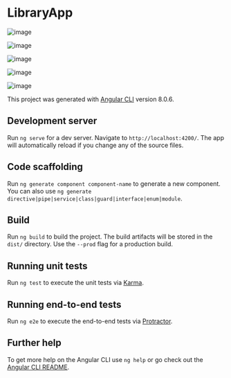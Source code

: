 # LibraryApp

![image](https://user-images.githubusercontent.com/11095906/61229547-0e7fbf80-a731-11e9-9503-0796a94d32e6.png)

![image](https://user-images.githubusercontent.com/11095906/61229621-2bb48e00-a731-11e9-9e7a-1d2da381aa0c.png)

![image](https://user-images.githubusercontent.com/11095906/61229659-3e2ec780-a731-11e9-8934-532945d87778.png)

![image](https://user-images.githubusercontent.com/11095906/61229728-57d00f00-a731-11e9-9d5a-4aca5422cbdc.png)

![image](https://user-images.githubusercontent.com/11095906/61229783-6c140c00-a731-11e9-8c12-d05ff0c81f82.png)


This project was generated with [Angular CLI](https://github.com/angular/angular-cli) version 8.0.6.

## Development server

Run `ng serve` for a dev server. Navigate to `http://localhost:4200/`. The app will automatically reload if you change any of the source files.

## Code scaffolding

Run `ng generate component component-name` to generate a new component. You can also use `ng generate directive|pipe|service|class|guard|interface|enum|module`.

## Build

Run `ng build` to build the project. The build artifacts will be stored in the `dist/` directory. Use the `--prod` flag for a production build.

## Running unit tests

Run `ng test` to execute the unit tests via [Karma](https://karma-runner.github.io).

## Running end-to-end tests

Run `ng e2e` to execute the end-to-end tests via [Protractor](http://www.protractortest.org/).

## Further help

To get more help on the Angular CLI use `ng help` or go check out the [Angular CLI README](https://github.com/angular/angular-cli/blob/master/README.md).
